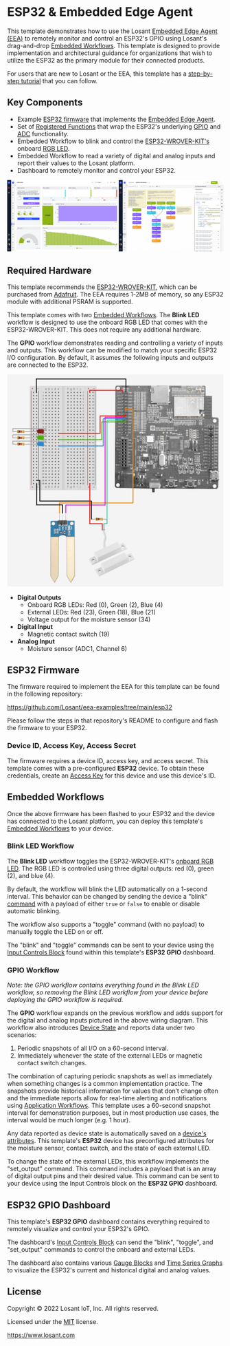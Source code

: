 # ESP32 & Embedded Edge Agent
This template demonstrates how to use the Losant [Embedded Edge Agent (EEA)](https://docs.losant.com/edge-compute/embedded-edge-agent/overview/) to remotely monitor and control an ESP32's GPIO using Losant's drag-and-drop [Embedded Workflows](https://docs.losant.com/workflows/embedded-workflows/). This template is designed to provide implementation and architectural guidance for organizations that wish to utilize the ESP32 as the primary module for their connected products.

For users that are new to Losant or the EEA, this template has a [step-by-step tutorial](https://www.losant.com/blog/drag-and-drop-remote-controlled-gpio-for-esp32) that you can follow.

## Key Components
* Example [ESP32 firmware](https://github.com/Losant/eea-examples/tree/main/esp32) that implements the [Embedded Edge Agent](https://docs.losant.com/edge-compute/embedded-edge-agent/overview/).
* Set of [Registered Functions](https://docs.losant.com/edge-compute/embedded-edge-agent/agent-api/#registered-function-api) that wrap the ESP32's underlying [GPIO](https://docs.espressif.com/projects/esp-idf/en/latest/esp32/api-reference/peripherals/gpio.html) and [ADC](https://docs.espressif.com/projects/esp-idf/en/latest/esp32/api-reference/peripherals/adc.html) functionality.
* Embedded Workflow to blink and control the [ESP32-WROVER-KIT's](https://docs.espressif.com/projects/esp-idf/en/latest/esp32/hw-reference/esp32/get-started-wrover-kit.html) onboard [RGB LED](https://docs.espressif.com/projects/esp-idf/en/latest/esp32/hw-reference/esp32/get-started-wrover-kit.html#rgb-led).
* Embedded Workflow to read a variety of digital and analog inputs and report their values to the Losant platform.
* Dashboard to remotely monitor and control your ESP32.

![ESP32 Losant Dashboard and Workflow](./esp32-gpio-dashboard-workflow.png)

## Required Hardware
This template recommends the [ESP32-WROVER-KIT](https://docs.espressif.com/projects/esp-idf/en/latest/esp32/hw-reference/esp32/get-started-wrover-kit.html), which can be purchased from [Adafruit](https://www.adafruit.com/product/3384). The EEA requires 1-2MB of memory, so any ESP32 module with additional PSRAM is supported.

This template comes with two [Embedded Workflows](https://docs.losant.com/workflows/embedded-workflows/). The **Blink LED** workflow is designed to use the onboard RGB LED that comes with the ESP32-WROVER-KIT. This does not require any additional hardware.

The **GPIO** workflow demonstrates reading and controlling a variety of inputs and outputs. This workflow can be modified to match your specific ESP32 I/O configuration. By default, it assumes the following inputs and outputs are connected to the ESP32.

![ESP32 and EEA Template Wiring Diagram](./wiring-diagram.jpg)

* **Digital Outputs**
  * Onboard RGB LEDs: Red (0), Green (2), Blue (4)
  * External LEDs: Red (23), Green (18), Blue (21)
  * Voltage output for the moisture sensor (34)
* **Digital Input**
  * Magnetic contact switch (19)
* **Analog Input**
  * Moisture sensor (ADC1, Channel 6)

## ESP32 Firmware
The firmware required to implement the EEA for this template can be found in the following repository:

https://github.com/Losant/eea-examples/tree/main/esp32

Please follow the steps in that repository's README to configure and flash the firmware to your ESP32.

### Device ID, Access Key, Access Secret

The firmware requires a device ID, access key, and access secret. This template comes with a pre-configured **ESP32** device. To obtain these credentials, create an [Access Key](https://docs.losant.com/applications/access-keys/) for this device and use this device's ID.

## Embedded Workflows
Once the above firmware has been flashed to your ESP32 and the device has connected to the Losant platform, you can deploy this template's [Embedded Workflows](https://docs.losant.com/workflows/embedded-workflows/) to your device.

### Blink LED Workflow
The **Blink LED** workflow toggles the ESP32-WROVER-KIT's [onboard RGB LED](https://docs.espressif.com/projects/esp-idf/en/latest/esp32/hw-reference/esp32/get-started-wrover-kit.html#rgb-led). The RGB LED is controlled using three digital outputs: red (0), green (2), and blue (4).

By default, the workflow will blink the LED automatically on a 1-second interval. This behavior can be changed by sending the device a "blink" [command](https://docs.losant.com/devices/commands/) with a payload of either `true` or `false` to enable or disable automatic blinking.

The workflow also supports a "toggle" command (with no payload) to manually toggle the LED on or off.

The "blink" and "toggle" commands can be sent to your device using the [Input Controls Block](https://docs.losant.com/dashboards/input-controls/) found within this template's **ESP32 GPIO** dashboard.

### GPIO Workflow

*Note: the GPIO workflow contains everything found in the Blink LED workflow, so removing the Blink LED workflow from your device before deploying the GPIO workflow is required.*

The **GPIO** workflow expands on the previous workflow and adds support for the digital and analog inputs pictured in the above wiring diagram. This workflow also introduces [Device State](https://docs.losant.com/devices/state/) and reports data under two scenarios:

1. Periodic snapshots of all I/O on a 60-second interval.
1. Immediately whenever the state of the external LEDs or magnetic contact switch changes.

The combination of capturing periodic snapshots as well as immediately when something changes is a common implementation practice. The snapshots provide historical information for values that don’t change often and the immediate reports allow for real-time alerting and notifications using [Application Workflows](https://docs.losant.com/workflows/application-workflows/). This template uses a 60-second snapshot interval for demonstration purposes, but in most production use cases, the interval would be much longer (e.g. 1 hour).

Any data reported as device state is automatically saved on a [device's attributes](https://docs.losant.com/devices/attributes/). This template's **ESP32** device has preconfigured attributes for the moisture sensor, contact switch, and the state of each external LED.

To change the state of the external LEDs, this workflow implements the "set_output" command. This command includes a payload that is an array of digital output pins and their desired value. This command can be sent to your device using the Input Controls block on the **ESP32 GPIO** dashboard.

## ESP32 GPIO Dashboard
This template's **ESP32 GPIO** dashboard contains everything required to remotely visualize and control your ESP32's GPIO.

The dashboard's [Input Controls Block](https://docs.losant.com/dashboards/input-controls/) can send the "blink", "toggle", and "set_output" commands to control the onboard and external LEDs.

The dashboard also contains various [Gauge Blocks](https://docs.losant.com/dashboards/gauge/) and [Time Series Graphs](https://docs.losant.com/dashboards/time-series-graph/) to visualize the ESP32's current and historical digital and analog values.

## License

Copyright &copy; 2022 Losant IoT, Inc. All rights reserved.

Licensed under the [MIT](https://github.com/Losant/losant-templates/blob/master/LICENSE.txt) license.

https://www.losant.com